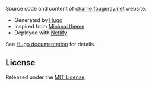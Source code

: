 Source code and content of [charlie.fougeray.net](http://charlie.fougeray.net/) website.

- Generated by [Hugo](https://gohugo.io/)
- Inspired from [Minimal theme](https://themes.gohugo.io/minimal/)
- Deployed with [Netlify](https://www.netlify.com/)

See [Hugo documentation](https://gohugo.io/documentation/) for details.

## License ##

Released under the [MIT License](http://www.opensource.org/licenses/mit-license.php).